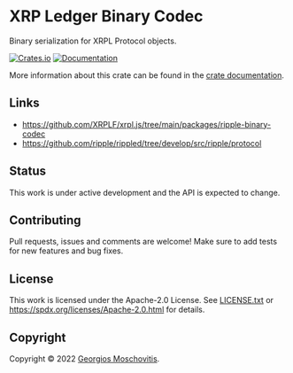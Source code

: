 # XRP Ledger Binary Codec

Binary serialization for XRPL Protocol objects.

[![Crates.io](https://img.shields.io/crates/v/xrpl_binary_codec)](https://crates.io/crates/xrpl_binary_codec)
[![Documentation](https://docs.rs/xrpl_binary_codec/badge.svg)](https://docs.rs/xrpl_binary_codec)

More information about this crate can be found in the [crate documentation][docs].

## Links

- https://github.com/XRPLF/xrpl.js/tree/main/packages/ripple-binary-codec
- https://github.com/ripple/rippled/tree/develop/src/ripple/protocol

## Status

This work is under active development and the API is expected to change.

## Contributing

Pull requests, issues and comments are welcome! Make sure to add tests for new features and bug fixes.

## License

This work is licensed under the Apache-2.0 License. See [LICENSE.txt](LICENSE.txt) or <https://spdx.org/licenses/Apache-2.0.html> for details.

## Copyright

Copyright © 2022 [Georgios Moschovitis](https://gmosx.ninja).

[docs]: https://docs.rs/xrpl_binary_codec